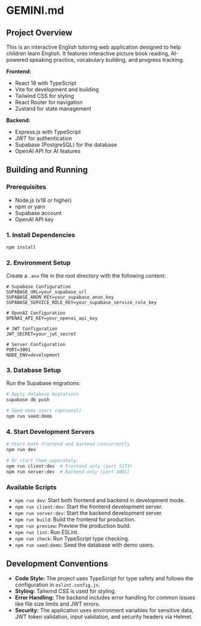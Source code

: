 # GEMINI.md

## Project Overview

This is an interactive English tutoring web application designed to help children learn English. It features interactive picture book reading, AI-powered speaking practice, vocabulary building, and progress tracking.

**Frontend:**
*   React 18 with TypeScript
*   Vite for development and building
*   Tailwind CSS for styling
*   React Router for navigation
*   Zustand for state management

**Backend:**
*   Express.js with TypeScript
*   JWT for authentication
*   Supabase (PostgreSQL) for the database
*   OpenAI API for AI features

## Building and Running

### Prerequisites

*   Node.js (v18 or higher)
*   npm or yarn
*   Supabase account
*   OpenAI API key

### 1. Install Dependencies

```bash
npm install
```

### 2. Environment Setup

Create a `.env` file in the root directory with the following content:

```env
# Supabase Configuration
SUPABASE_URL=your_supabase_url
SUPABASE_ANON_KEY=your_supabase_anon_key
SUPABASE_SERVICE_ROLE_KEY=your_supabase_service_role_key

# OpenAI Configuration
OPENAI_API_KEY=your_openai_api_key

# JWT Configuration
JWT_SECRET=your_jwt_secret

# Server Configuration
PORT=3001
NODE_ENV=development
```

### 3. Database Setup

Run the Supabase migrations:

```bash
# Apply database migrations
supabase db push

# Seed demo users (optional)
npm run seed:demo
```

### 4. Start Development Servers

```bash
# Start both frontend and backend concurrently
npm run dev

# Or start them separately:
npm run client:dev  # Frontend only (port 5173)
npm run server:dev  # Backend only (port 3001)
```

### Available Scripts

*   `npm run dev`: Start both frontend and backend in development mode.
*   `npm run client:dev`: Start the frontend development server.
*   `npm run server:dev`: Start the backend development server.
*   `npm run build`: Build the frontend for production.
*   `npm run preview`: Preview the production build.
*   `npm run lint`: Run ESLint.
*   `npm run check`: Run TypeScript type checking.
*   `npm run seed:demo`: Seed the database with demo users.

## Development Conventions

*   **Code Style:** The project uses TypeScript for type safety and follows the configuration in `eslint.config.js`.
*   **Styling:** Tailwind CSS is used for styling.
*   **Error Handling:** The backend includes error handling for common issues like file size limits and JWT errors.
*   **Security:** The application uses environment variables for sensitive data, JWT token validation, input validation, and security headers via Helmet.
